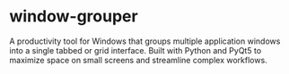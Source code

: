 # window-grouper
A productivity tool for Windows that groups multiple application windows into a single tabbed or grid interface. Built with Python and PyQt5 to maximize space on small screens and streamline complex workflows.
